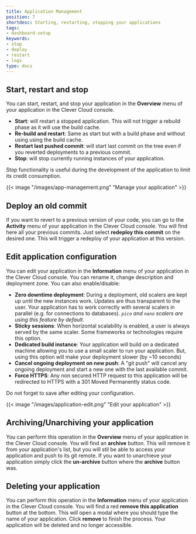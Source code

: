 ```yaml
---
title: Application Management
position: 7
shortdesc: Starting, restarting, stopping your applications
tags:
- dashboard-setup
keywords:
- stop
- deploy
- restart
- logs
type: docs
---
```


## Start, restart and stop

You can start, restart, and stop your application in the **Overview** menu of your application in the Clever Cloud console.

- **Start**: will restart a stopped application. This will not trigger a rebuild phase as it will use the build cache.
- **Re-build and restart**: Same as start but with a build phase and without using using the build cache.
- **Restart last pushed commit**: will start last commit on the tree even if you reverted deployments to a previous commit.
- **Stop**: will stop currently running instances of your application.

Stop functionality is useful during the development of the application to limit its credit consumption.

{{< image "/images/app-management.png" "Manage your application" >}}

## Deploy an old commit

If you want to revert to a previous version of your code, you can go to the **Activity** menu of your application in the Clever Cloud console. You will find here all your previous commits. Just select **redeploy this commit** on the desired one. This will trigger a redeploy of your application at this version.

## Edit application configuration

You can edit your application in the **Information** menu of your application in the Clever Cloud console. You can rename it, change description and deployment zone.
You can also enable/disable:

- **Zero downtime deployment**: During a deployment, old scalers are kept up until the new instances work. Updates are thus transparent to the user. Your application has to work correctly with several scalers in parallel (e.g. for connections to databases). *`pico` and `nano` scalers are using this feature by default.*
- **Sticky sessions**: When horizontal scalability is enabled, a user is always served by the same scaler. Some frameworks or technologies require this option.
- **Dedicated build instance**: Your application will build on a dedicated machine allowing you to use a small scaler to run your application. But, using this option will make your deployment slower (by ~10 seconds)
- **Cancel ongoing deployment on new push**: A "git push" will cancel any ongoing deployment and start a new one with the last available commit.
- **Force HTTPS**: Any non secured HTTP request to this application will be redirected to HTTPS with a 301 Moved Permanently status code.

Do not forget to save after editing your configuration.

{{< image "/images/application-edit.png" "Edit your application" >}}

## Archiving/Unarchiving your application

You can perform this operation in the **Overview** menu of your application in the Clever Cloud console. You will find an **archive** button. This will remove it from your application's list, but you will stil be able to access your application and push to its git remote.
If you want to unarchieve your application simply click the **un-archive** button where the **archive** button was.

## Deleting your application

You can perform this operation in the **Information** menu of your application in the Clever Cloud console. You will find a red **remove this application** button at the bottom. This will open a modal where you should type the name of your application. Click **remove** to finish the process. Your application will be deleted and no longer accessible.

